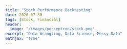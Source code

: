 ```yaml
---
title: "Stock Performance Backtesting"
date: 2020-07-30
tags: [Stock, Financial]
header:
  image: "/images/perceptron/stock.png"
excerpt: "Data Wrangling, Data Science, Messy Data"
mathjax: "true"
---
```

